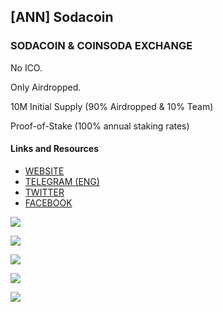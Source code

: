 ## [ANN] Sodacoin <PoS> <Cryptocurrency Exchange> <Airdrops>

### SODACOIN & COINSODA EXCHANGE


No ICO.

Only Airdropped.

10M Initial Supply (90% Airdropped & 10% Team)

Proof-of-Stake (100% annual staking rates)


#### Links and Resources

- [WEBSITE](https://coinsoda.io/)
- [TELEGRAM (ENG) ](https://t.me/SodacoinTelegram)
- [TWITTER](https://twitter.com/coinsoda)
- [FACEBOOK](https://www.facebook.com/sodacoincoinsodaexchange)

![](https://i.imgur.com/xc92uXK.jpg)

![](https://i.imgur.com/aDovVEo.jpg)

![](https://i.imgur.com/EJc1xAE.jpg)

![](https://i.imgur.com/3e3g5cj.jpg)

![](https://i.imgur.com/wYeAfVi.jpg)